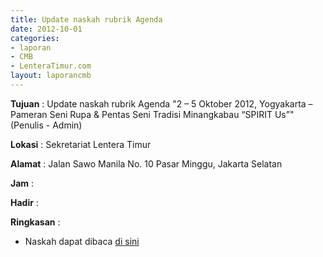 ```yaml
---
title: Update naskah rubrik Agenda
date: 2012-10-01
categories:
- laporan
- CMB
- LenteraTimur.com
layout: laporancmb
---
```


**Tujuan** : Update naskah rubrik Agenda "2 – 5 Oktober 2012, Yogyakarta – Pameran Seni Rupa & Pentas Seni Tradisi Minangkabau “SPIRIT Us”" (Penulis - Admin)

**Lokasi** : Sekretariat Lentera Timur 

**Alamat** : Jalan Sawo Manila No. 10 Pasar Minggu, Jakarta Selatan

**Jam** : 

**Hadir** :  


**Ringkasan** : 
* Naskah dapat dibaca [di sini](http://www.lenteratimur.com/2-5-oktober-2012-yogyakarta-pameran-seni-rupa-pentas-seni-tradisi-minangkabau-spirit-us)
